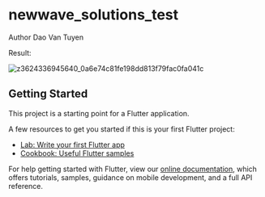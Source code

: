 # newwave_solutions_test

Author Dao Van Tuyen


Result:

 ![z3624336945640_0a6e74c81fe198dd813f79fac0fa041c](https://user-images.githubusercontent.com/68177953/183264370-e1a51b74-a58a-44c0-b509-b8178dbeb431.jpg)


## Getting Started

This project is a starting point for a Flutter application.

A few resources to get you started if this is your first Flutter project:

- [Lab: Write your first Flutter app](https://flutter.dev/docs/get-started/codelab)
- [Cookbook: Useful Flutter samples](https://flutter.dev/docs/cookbook)

For help getting started with Flutter, view our
[online documentation](https://flutter.dev/docs), which offers tutorials,
samples, guidance on mobile development, and a full API reference.

